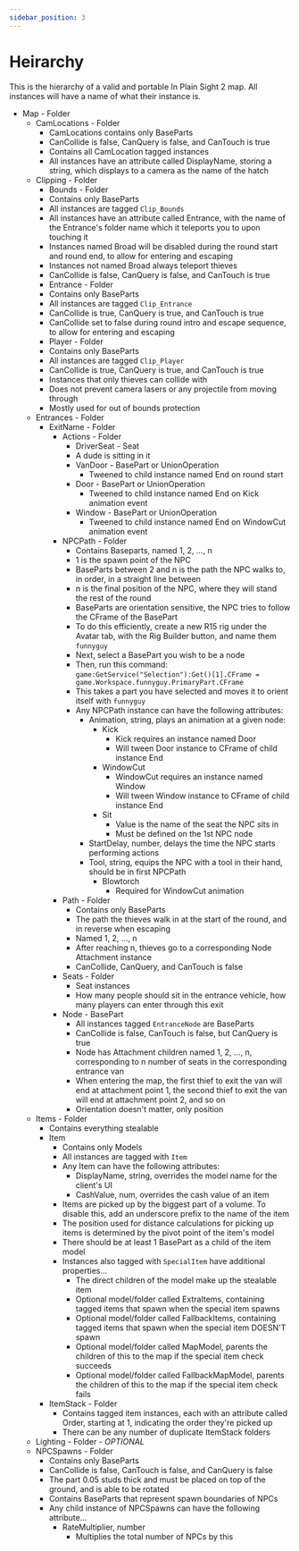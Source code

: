 ```yaml
---
sidebar_position: 3
---
```


# Heirarchy

This is the hierarchy of a valid and portable In Plain Sight 2 map.
All instances will have a name of what their instance is.

- Map - Folder
    - CamLocations - Folder
        - CamLocations contains only BaseParts
        - CanCollide is false, CanQuery is false, and CanTouch is true
		- Contains all CamLocation tagged instances
		- All instances have an attribute called DisplayName, storing a string, which displays to a camera as the name of the hatch
	- Clipping - Folder
		- Bounds - Folder
        - Contains only BaseParts
        - All instances are tagged `Clip_Bounds`
        - All instances have an attribute called Entrance, with the name of the Entrance's folder name which it teleports you to upon touching it
        - Instances named Broad will be disabled during the round start and round end, to allow for entering and escaping
        - Instances not named Broad always teleport thieves
        - CanCollide is false, CanQuery is false, and CanTouch is true
		- Entrance - Folder
        - Contains only BaseParts
        - All instances are tagged `Clip_Entrance`
        - CanCollide is true, CanQuery is true, and CanTouch is true
        - CanCollide set to false during round intro and escape sequence, to allow for entering and escaping
		- Player - Folder
        - Contains only BaseParts
        - All instances are tagged `Clip_Player`
        - CanCollide is true, CanQuery is true, and CanTouch is true
        - Instances that only thieves can collide with
        - Does not prevent camera lasers or any projectile from moving through
        - Mostly used for out of bounds protection
	- Entrances - Folder
		- ExitName - Folder
		    - Actions - Folder
		        - DriverSeat - Seat
                - A dude is sitting in it
		        - VanDoor - BasePart or UnionOperation
		            - Tweened to child instance named End on round start
		        - Door - BasePart or UnionOperation
		            - Tweened to child instance named End on Kick animation event
		        - Window - BasePart or UnionOperation
		            - Tweened to child instance named End on WindowCut animation event
		    - NPCPath - Folder
		        - Contains Baseparts, named 1, 2, ..., n
		        - 1 is the spawn point of the NPC
		        - BaseParts between 2 and n is the path the NPC walks to, in order, in a straight line between
		        - n is the final position of the NPC, where they will stand the rest of the round
		        - BaseParts are orientation sensitive, the NPC tries to follow the CFrame of the BasePart
		        - To do this efficiently, create a new R15 rig under the Avatar tab, with the Rig Builder button, and name them `funnyguy`
		        - Next, select a BasePart you wish to be a node
		        - Then, run this command: `game:GetService("Selection"):Get()[1].CFrame = game.Workspace.funnyguy.PrimaryPart.CFrame`
		        - This takes a part you have selected and moves it to orient itself with `funnyguy`
		        - Any NPCPath instance can have the following attributes:
		            - Animation, string, plays an animation at a given node:
		                - Kick
		                    - Kick requires an instance named Door
		                    - Will tween Door instance to CFrame of child instance End
		                - WindowCut
		                    - WindowCut requires an instance named Window
		                    - Will tween Window instance to CFrame of child instance End
		                - Sit
		                    - Value is the name of the seat the NPC sits in
		                    - Must be defined on the 1st NPC node
		            - StartDelay, number, delays the time the NPC starts performing actions
		            - Tool, string, equips the NPC with a tool in their hand, should be in first NPCPath
		                - Blowtorch
		                    - Required for WindowCut animation
		    - Path - Folder
		        - Contains only BaseParts
		        - The path the thieves walk in at the start of the round, and in reverse when escaping
		        - Named 1, 2, ..., n
		        - After reaching n, thieves go to a corresponding Node Attachment instance
		        - CanCollide, CanQuery, and CanTouch is false
		    - Seats - Folder
		        - Seat instances
		        - How many people should sit in the entrance vehicle, how many players can enter through this exit
		    - Node - BasePart
		        - All instances tagged `EntranceNode` are BaseParts
		        - CanCollide is false, CanTouch is false, but CanQuery is true
		        - Node has Attachment children named 1, 2, ..., n, corresponding to n number of seats in the corresponding entrance van
		        - When entering the map, the first thief to exit the van will end at attachment point 1, the second thief to exit the van will end at attachment point 2, and so on
		        - Orientation doesn't matter, only position
	- Items - Folder
		- Contains everything stealable
		- Item
		    - Contains only Models
		    - All instances are tagged with `Item`
		    - Any Item can have the following attributes:
		        - DisplayName, string, overrides the model name for the client's UI
		        - CashValue, num, overrides the cash value of an item
		    - Items are picked up by the biggest part of a volume. To disable this, add an underscore prefix to the name of the item
		    - The position used for distance calculations for picking up items is determined by the pivot point of the item's model
		    - There should be at least 1 BasePart as a child of the item model
		    - Instances also tagged with `SpecialItem` have additional properties...
		        - The direct children of the model make up the stealable item
		        - Optional model/folder called ExtraItems, containing tagged items that spawn when the special item spawns
		        - Optional model/folder called FallbackItems, containing tagged items that spawn when the special item DOESN'T spawn
		        - Optional model/folder called MapModel, parents the children of this to the map if the special item check succeeds
		        - Optional model/folder called FallbackMapModel, parents the children of this to the map if the special item check fails
		- ItemStack - Folder
		    - Contains tagged item instances, each with an attribute called Order, starting at 1, indicating the order they're picked up
		    - There can be any number of duplicate ItemStack folders
	- Lighting - Folder - *OPTIONAL*
	- NPCSpawns - Folder
		- Contains only BaseParts
		- CanCollide is false, CanTouch is false, and CanQuery is false
		- The part 0.05 studs thick and must be placed on top of the ground, and is able to be rotated
		- Contains BaseParts that represent spawn boundaries of NPCs
		- Any child instance of NPCSpawns can have the following attribute...
		    - RateMultiplier, number
		        - Multiplies the total number of NPCs by this